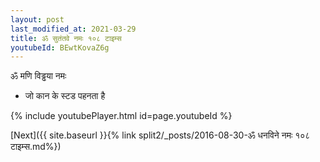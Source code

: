 ```yaml
---
layout: post
last_modified_at: 2021-03-29
title: ॐ सुतंतवे नमः १०८ टाइम्स
youtubeId: BEwtKovaZ6g
---
```

 
 
 ॐ मणि विड्ढया नमः  
 
 -  जो कान के स्टड पहनता है 
 
  
 
  
 
 
 
 
 
 


{% include youtubePlayer.html id=page.youtubeId %}
 
[Next]({{ site.baseurl }}{% link  split2/_posts/2016-08-30-ॐ धनविने नमः १०८ टाइम्स.md%})
 
